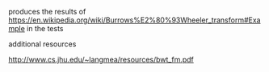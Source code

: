 produces the results of https://en.wikipedia.org/wiki/Burrows%E2%80%93Wheeler_transform#Example
in the tests

additional resources

http://www.cs.jhu.edu/~langmea/resources/bwt_fm.pdf


